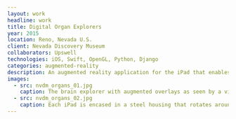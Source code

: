 ```yaml
---
layout: work
headline: work
title: Digital Organ Explorers
year: 2015
location: Reno, Nevada U.S.
client: Nevada Discovery Museum
collaborators: Upswell
technologies: iOS, Swift, OpenGL, Python, Django
categories: augmented-reality
description: An augmented reality application for the iPad that enables users to view content overlays against real physical models of four different human organs.
images:
  - src: nvdm_organs_01.jpg
    caption: The brain explorer with augmented overlays as seen by a visitor through the iPad
  - src: nvdm_organs_02.jpg
    caption: Each iPad is encased in a steel housing that rotates around the organ model. As the arm rotates hotspots overlays highlight important parts of each organ
---
```

